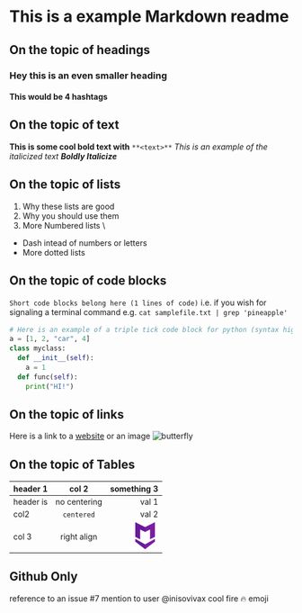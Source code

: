 # This is a example Markdown readme
## On the topic of headings
### Hey this is an even smaller heading
#### This would be 4 hashtags

## On the topic of text
**This is some cool bold text with** `**<text>**`
*This is an example of the italicized text*
***Boldly Italicize***

## On the topic of lists
1. Why these lists are good
2. Why you should use them
3. More Numbered lists
\\
- Dash intead of numbers or letters
- More dotted lists
## On the topic of code blocks
`Short code blocks belong here (1 lines of code)`
i.e. if you wish for signaling a terminal command e.g. `cat samplefile.txt | grep 'pineapple'`
```python
# Here is an example of a triple tick code block for python (syntax highlighting!)
a = [1, 2, "car", 4]
class myclass:
  def __init__(self):
    a = 1
  def func(self):
    print("HI!")
```
## On the topic of links
Here is a link to a [website](http://www.example.com) or an image ![butterfly](https://helpx.adobe.com/content/dam/help/en/stock/how-to/visual-reverse-image-search/jcr_content/main-pars/image/visual-reverse-image-search-v2_intro.jpg)
## On the topic of Tables
header 1| col 2| something 3
---|:----:| ----------:
header is | no centering | val 1
col2| `centered`| val 2
col 3| right align|![alt text](https://github.com/adam-p/markdown-here/raw/master/src/common/images/icon48.png "Logo Title Text 1")

## Github Only
reference to an issue #7
mention to user @inisovivax
cool fire :fire: emoji
